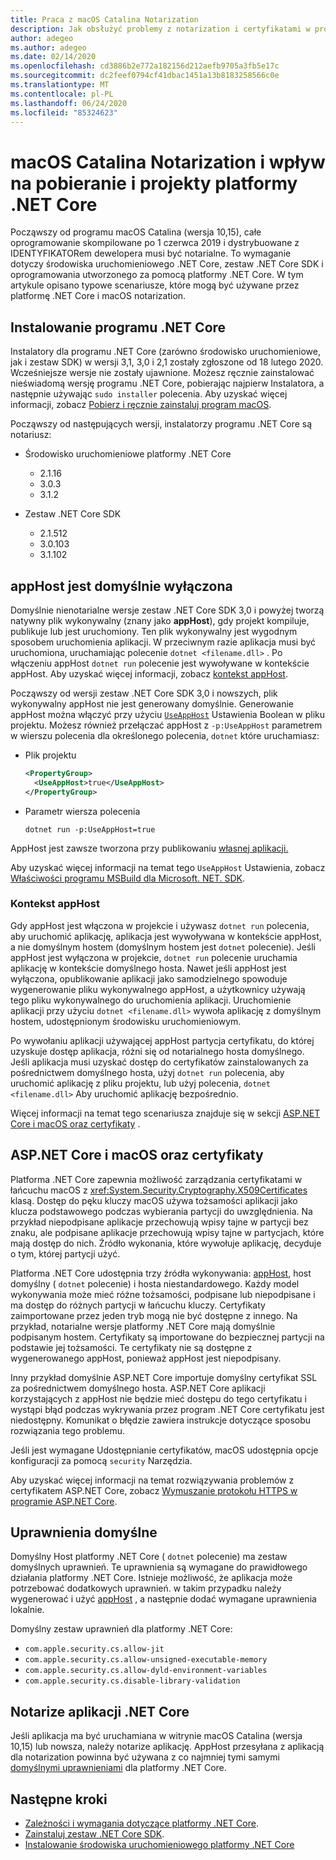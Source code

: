 ```yaml
---
title: Praca z macOS Catalina Notarization
description: Jak obsłużyć problemy z notarization i certyfikatami w programie macOS po zainstalowaniu środowiska uruchomieniowego platformy .NET Core, zestawu SDK i aplikacji utworzonych za pomocą platformy .NET Core.
author: adegeo
ms.author: adegeo
ms.date: 02/14/2020
ms.openlocfilehash: cd3886b2e772a182156d212aefb9705a3fb5e17c
ms.sourcegitcommit: dc2feef0794cf41dbac1451a13b8183258566c0e
ms.translationtype: MT
ms.contentlocale: pl-PL
ms.lasthandoff: 06/24/2020
ms.locfileid: "85324623"
---
```

# <a name="macos-catalina-notarization-and-the-impact-on-net-core-downloads-and-projects"></a>macOS Catalina Notarization i wpływ na pobieranie i projekty platformy .NET Core

Począwszy od programu macOS Catalina (wersja 10,15), całe oprogramowanie skompilowane po 1 czerwca 2019 i dystrybuowane z IDENTYFIKATORem dewelopera musi być notarialne. To wymaganie dotyczy środowiska uruchomieniowego .NET Core, zestaw .NET Core SDK i oprogramowania utworzonego za pomocą platformy .NET Core. W tym artykule opisano typowe scenariusze, które mogą być używane przez platformę .NET Core i macOS notarization.

## <a name="installing-net-core"></a>Instalowanie programu .NET Core

Instalatory dla programu .NET Core (zarówno środowisko uruchomieniowe, jak i zestaw SDK) w wersji 3,1, 3,0 i 2,1 zostały zgłoszone od 18 lutego 2020. Wcześniejsze wersje nie zostały ujawnione. Możesz ręcznie zainstalować nieświadomą wersję programu .NET Core, pobierając najpierw Instalatora, a następnie używając `sudo installer` polecenia. Aby uzyskać więcej informacji, zobacz [Pobierz i ręcznie zainstaluj program macOS](sdk.md?pivots=os-macos#download-and-manually-install).

Począwszy od następujących wersji, instalatorzy programu .NET Core są notariusz:

- Środowisko uruchomieniowe platformy .NET Core
  - 2.1.16
  - 3.0.3
  - 3.1.2

- Zestaw .NET Core SDK
  - 2.1.512
  - 3.0.103
  - 3.1.102

## <a name="apphost-is-disabled-by-default"></a>appHost jest domyślnie wyłączona

Domyślnie nienotarialne wersje zestaw .NET Core SDK 3,0 i powyżej tworzą natywny plik wykonywalny (znany jako **appHost**), gdy projekt kompiluje, publikuje lub jest uruchomiony. Ten plik wykonywalny jest wygodnym sposobem uruchomienia aplikacji. W przeciwnym razie aplikacja musi być uruchomiona, uruchamiając polecenie `dotnet <filename.dll>` . Po włączeniu appHost `dotnet run` polecenie jest wywoływane w kontekście appHost. Aby uzyskać więcej informacji, zobacz [kontekst appHost](#context-of-the-apphost).

Począwszy od wersji zestaw .NET Core SDK 3,0 i nowszych, plik wykonywalny appHost nie jest generowany domyślnie. Generowanie appHost można włączyć przy użyciu [`UseAppHost`](../project-sdk/msbuild-props.md#useapphost) Ustawienia Boolean w pliku projektu. Możesz również przełączać appHost z `-p:UseAppHost` parametrem w wierszu polecenia dla określonego polecenia, `dotnet` które uruchamiasz:

- Plik projektu

  ```xml
  <PropertyGroup>
    <UseAppHost>true</UseAppHost>
  </PropertyGroup>
  ```

- Parametr wiersza polecenia

  ```dotnetcli
  dotnet run -p:UseAppHost=true
  ```

AppHost jest zawsze tworzona przy publikowaniu [własnej aplikacji.](../deploying/index.md#publish-self-contained)

Aby uzyskać więcej informacji na temat tego `UseAppHost` Ustawienia, zobacz [Właściwości programu MSBuild dla Microsoft. NET. SDK](../project-sdk/msbuild-props.md#useapphost).

### <a name="context-of-the-apphost"></a>Kontekst appHost

Gdy appHost jest włączona w projekcie i używasz `dotnet run` polecenia, aby uruchomić aplikację, aplikacja jest wywoływana w kontekście appHost, a nie domyślnym hostem (domyślnym hostem jest `dotnet` polecenie). Jeśli appHost jest wyłączona w projekcie, `dotnet run` polecenie uruchamia aplikację w kontekście domyślnego hosta. Nawet jeśli appHost jest wyłączona, opublikowanie aplikacji jako samodzielnego spowoduje wygenerowanie pliku wykonywalnego appHost, a użytkownicy używają tego pliku wykonywalnego do uruchomienia aplikacji. Uruchomienie aplikacji przy użyciu `dotnet <filename.dll>` wywoła aplikację z domyślnym hostem, udostępnionym środowisku uruchomieniowym.

Po wywołaniu aplikacji używającej appHost partycja certyfikatu, do której uzyskuje dostęp aplikacja, różni się od notarialnego hosta domyślnego. Jeśli aplikacja musi uzyskać dostęp do certyfikatów zainstalowanych za pośrednictwem domyślnego hosta, użyj `dotnet run` polecenia, aby uruchomić aplikację z pliku projektu, lub użyj polecenia, `dotnet <filename.dll>` Aby uruchomić aplikację bezpośrednio.

Więcej informacji na temat tego scenariusza znajduje się w sekcji [ASP.NET Core i macOS oraz certyfikaty](#aspnet-core-and-macos-and-certificates) .

## <a name="aspnet-core-and-macos-and-certificates"></a>ASP.NET Core i macOS oraz certyfikaty

Platforma .NET Core zapewnia możliwość zarządzania certyfikatami w łańcuchu macOS z <xref:System.Security.Cryptography.X509Certificates> klasą. Dostęp do pęku kluczy macOS używa tożsamości aplikacji jako klucza podstawowego podczas wybierania partycji do uwzględnienia. Na przykład niepodpisane aplikacje przechowują wpisy tajne w partycji bez znaku, ale podpisane aplikacje przechowują wpisy tajne w partycjach, które mają dostęp do nich. Źródło wykonania, które wywołuje aplikację, decyduje o tym, której partycji użyć.

Platforma .NET Core udostępnia trzy źródła wykonywania: [appHost](#apphost-is-disabled-by-default), host domyślny ( `dotnet` polecenie) i hosta niestandardowego. Każdy model wykonywania może mieć różne tożsamości, podpisane lub niepodpisane i ma dostęp do różnych partycji w łańcuchu kluczy. Certyfikaty zaimportowane przez jeden tryb mogą nie być dostępne z innego. Na przykład, notarialne wersje platformy .NET Core mają domyślnie podpisanym hostem. Certyfikaty są importowane do bezpiecznej partycji na podstawie jej tożsamości. Te certyfikaty nie są dostępne z wygenerowanego appHost, ponieważ appHost jest niepodpisany.

Inny przykład domyślnie ASP.NET Core importuje domyślny certyfikat SSL za pośrednictwem domyślnego hosta. ASP.NET Core aplikacji korzystających z appHost nie będzie mieć dostępu do tego certyfikatu i wystąpi błąd podczas wykrywania przez program .NET Core certyfikatu jest niedostępny. Komunikat o błędzie zawiera instrukcje dotyczące sposobu rozwiązania tego problemu.

Jeśli jest wymagane Udostępnianie certyfikatów, macOS udostępnia opcje konfiguracji za pomocą `security` Narzędzia.

Aby uzyskać więcej informacji na temat rozwiązywania problemów z certyfikatem ASP.NET Core, zobacz [Wymuszanie protokołu HTTPS w programie ASP.NET Core](/aspnet/core/security/enforcing-ssl?view=aspnetcore-3.1&tabs=visual-studio#troubleshoot-certificate-problems).

## <a name="default-entitlements"></a>Uprawnienia domyślne

Domyślny Host platformy .NET Core ( `dotnet` polecenie) ma zestaw domyślnych uprawnień. Te uprawnienia są wymagane do prawidłowego działania platformy .NET Core. Istnieje możliwość, że aplikacja może potrzebować dodatkowych uprawnień. w takim przypadku należy wygenerować i użyć [appHost](#apphost-is-disabled-by-default) , a następnie dodać wymagane uprawnienia lokalnie.

Domyślny zestaw uprawnień dla platformy .NET Core:

- `com.apple.security.cs.allow-jit`
- `com.apple.security.cs.allow-unsigned-executable-memory`
- `com.apple.security.cs.allow-dyld-environment-variables`
- `com.apple.security.cs.disable-library-validation`

## <a name="notarize-a-net-core-app"></a>Notarize aplikacji .NET Core

Jeśli aplikacja ma być uruchamiana w witrynie macOS Catalina (wersja 10,15) lub nowsza, należy notarize aplikację. AppHost przesyłana z aplikacją dla notarization powinna być używana z co najmniej tymi samymi [domyślnymi uprawnieniami](#default-entitlements) dla platformy .NET Core.

## <a name="next-steps"></a>Następne kroki

- [Zależności i wymagania dotyczące platformy .NET Core](dependencies.md).
- [Zainstaluj zestaw .NET Core SDK](sdk.md).
- [Instalowanie środowiska uruchomieniowego platformy .NET Core](runtime.md)
